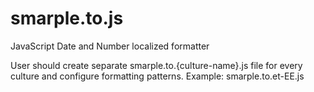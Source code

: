 # smarple.to.js

JavaScript Date and Number localized formatter

User should create separate smarple.to.{culture-name}.js file for every culture and configure formatting patterns.
Example: smarple.to.et-EE.js
